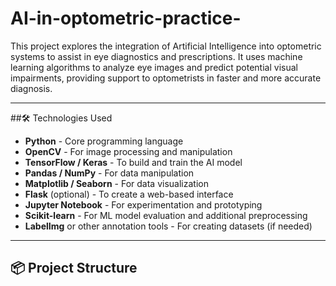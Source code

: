 # AI-in-optometric-practice-


This project explores the integration of Artificial Intelligence into optometric systems to assist in eye diagnostics and prescriptions. It uses machine learning algorithms to analyze eye images and predict potential visual impairments, providing support to optometrists in faster and more accurate diagnosis.

---

##🛠️ Technologies Used

- **Python** - Core programming language
- **OpenCV** - For image processing and manipulation
- **TensorFlow / Keras** - To build and train the AI model
- **Pandas / NumPy** - For data manipulation
- **Matplotlib / Seaborn** - For data visualization
- **Flask** (optional) - To create a web-based interface
- **Jupyter Notebook** - For experimentation and prototyping
- **Scikit-learn** - For ML model evaluation and additional preprocessing
- **LabelImg** or other annotation tools - For creating datasets (if needed)

---

## 📦 Project Structure

